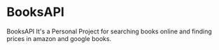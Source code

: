 # BooksAPI

BooksAPI It's a Personal Project for searching books online and finding prices in amazon and google books.
